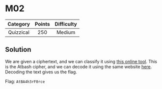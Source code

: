 # M02

| Category | Points | Difficulty |
| :------: | :----: | :--------: |
| Quizzical | 250 | Medium |

## Solution

We are given a ciphertext, and we can classify it using [this online tool](https://www.boxentriq.com/code-breaking/cipher-identifier). This is the Atbash cipher, and we can decode it using the same website [here](https://www.boxentriq.com/code-breaking/atbash-cipher). Decoding the text gives us the flag.

Flag: `AtBA4h3rF0rce`

